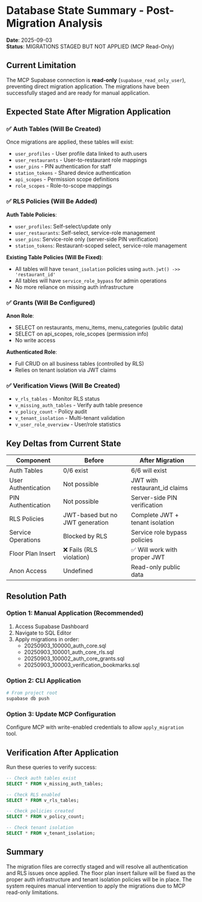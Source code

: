 # Database State Summary - Post-Migration Analysis

**Date**: 2025-09-03  
**Status**: MIGRATIONS STAGED BUT NOT APPLIED (MCP Read-Only)

## Current Limitation

The MCP Supabase connection is **read-only** (`supabase_read_only_user`), preventing direct migration application. The migrations have been successfully staged and are ready for manual application.

## Expected State After Migration Application

### ✅ Auth Tables (Will Be Created)
Once migrations are applied, these tables will exist:
- `user_profiles` - User profile data linked to auth.users
- `user_restaurants` - User-to-restaurant role mappings
- `user_pins` - PIN authentication for staff
- `station_tokens` - Shared device authentication
- `api_scopes` - Permission scope definitions
- `role_scopes` - Role-to-scope mappings

### ✅ RLS Policies (Will Be Added)

**Auth Table Policies**:
- `user_profiles`: Self-select/update only
- `user_restaurants`: Self-select, service-role management
- `user_pins`: Service-role only (server-side PIN verification)
- `station_tokens`: Restaurant-scoped select, service-role management

**Existing Table Policies (Will Be Fixed)**:
- All tables will have `tenant_isolation` policies using `auth.jwt() ->> 'restaurant_id'`
- All tables will have `service_role_bypass` for admin operations
- No more reliance on missing auth infrastructure

### ✅ Grants (Will Be Configured)

**Anon Role**:
- SELECT on restaurants, menu_items, menu_categories (public data)
- SELECT on api_scopes, role_scopes (permission info)
- No write access

**Authenticated Role**:
- Full CRUD on all business tables (controlled by RLS)
- Relies on tenant isolation via JWT claims

### ✅ Verification Views (Will Be Created)
- `v_rls_tables` - Monitor RLS status
- `v_missing_auth_tables` - Verify auth table presence
- `v_policy_count` - Policy audit
- `v_tenant_isolation` - Multi-tenant validation
- `v_user_role_overview` - User/role statistics

## Key Deltas from Current State

| Component | Before | After Migration |
|-----------|--------|-----------------|
| Auth Tables | 0/6 exist | 6/6 will exist |
| User Authentication | Not possible | JWT with restaurant_id claims |
| PIN Authentication | Not possible | Server-side PIN verification |
| RLS Policies | JWT-based but no JWT generation | Complete JWT + tenant isolation |
| Service Operations | Blocked by RLS | Service role bypass policies |
| Floor Plan Insert | ❌ Fails (RLS violation) | ✅ Will work with proper JWT |
| Anon Access | Undefined | Read-only public data |

## Resolution Path

### Option 1: Manual Application (Recommended)
1. Access Supabase Dashboard
2. Navigate to SQL Editor
3. Apply migrations in order:
   - 20250903_100000_auth_core.sql
   - 20250903_100001_auth_core_rls.sql
   - 20250903_100002_auth_core_grants.sql
   - 20250903_100003_verification_bookmarks.sql

### Option 2: CLI Application
```bash
# From project root
supabase db push
```

### Option 3: Update MCP Configuration
Configure MCP with write-enabled credentials to allow `apply_migration` tool.

## Verification After Application

Run these queries to verify success:
```sql
-- Check auth tables exist
SELECT * FROM v_missing_auth_tables;

-- Check RLS enabled
SELECT * FROM v_rls_tables;

-- Check policies created
SELECT * FROM v_policy_count;

-- Check tenant isolation
SELECT * FROM v_tenant_isolation;
```

## Summary

The migration files are correctly staged and will resolve all authentication and RLS issues once applied. The floor plan insert failure will be fixed as the proper auth infrastructure and tenant isolation policies will be in place. The system requires manual intervention to apply the migrations due to MCP read-only limitations.
